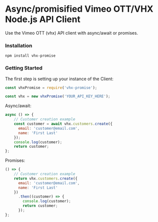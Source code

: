 # Async/promisified Vimeo OTT/VHX Node.js API Client

Use the Vimeo OTT (vhx) API client with async/await or promises.

### Installation

`npm install vhx-promise`

### Getting Started

The first step is setting up your instance of the Client:

```js
const vhxPromise = require('vhx-promise');

const vhx = new vhxPromise('YOUR_API_KEY_HERE');
```


Async/await:
```js
async () => {
    // Customer creation example
    const customer = await vhx.customers.create({
      email: 'customer@email.com',
      name: 'First Last'
    });
    console.log(customer);
    return customer;
};
```

Promises:
```js
() => {
    // Customer creation example
    return vhx.customers.create({
      email: 'customer@email.com',
      name: 'First Last'
    })
      .then((customer) => {
        console.log(customer);
        return customer;
      });
};
```